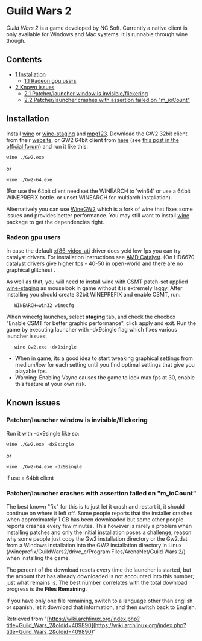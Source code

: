 # Guild Wars 2

_Guild Wars 2_ is a game developed by NC Soft. Currently a native client is only available for Windows and Mac systems. It is runnable through wine though.

## Contents

*   [1 Installation](#Installation)
    *   [1.1 Radeon gpu users](#Radeon_gpu_users)
*   [2 Known issues](#Known_issues)
    *   [2.1 Patcher/launcher window is invisible/flickering](#Patcher.2Flauncher_window_is_invisible.2Fflickering)
    *   [2.2 Patcher/launcher crashes with assertion failed on "m_ioCount"](#Patcher.2Flauncher_crashes_with_assertion_failed_on_.22m_ioCount.22)

## Installation

Install [wine](https://www.archlinux.org/packages/?name=wine) or [wine-staging](https://www.archlinux.org/packages/?name=wine-staging) and [mpg123](https://www.archlinux.org/packages/?name=mpg123). Download the GW2 32bit client from their [website](http://cloudfront.guildwars2.com/client/Gw2.exe), or GW2 64bit client from [here](http://s3.amazonaws.com/gw2cdn/client/branches/Gw2-64.exe) (see [this post in the official forum](https://forum-en.guildwars2.com/forum/support/support/64-bit-Client-Beta-FAQ/first#post5717439)) and run it like this:

```
wine ./Gw2.exe

```

or

```
wine ./Gw2-64.exe

```

(For use the 64bit client need set the WINEARCH to 'win64' or use a 64bit WINEPREFIX bottle. or unset WINEARCH for multiarch installation).

Alternatively you can use [WineGW2](http://boxedfox.org/projects/winegw2/) which is a fork of wine that fixes some issues and provides better performance. You may still want to install [wine](https://www.archlinux.org/packages/?name=wine) package to get the dependencies right.

### Radeon gpu users

In case the default [xf86-video-ati](https://www.archlinux.org/packages/?name=xf86-video-ati) driver does yeld low fps you can try catalyst drivers. For installation instructions see [AMD Catalyst](/index.php/AMD_Catalyst "AMD Catalyst"). (On HD6670 catalyst drivers give higher fps - 40-50 in open-world and there are no graphical glitches) .

As well as that, you will need to install wine with CSMT patch-set applied [wine-staging](https://github.com/wine-compholio/wine-staging/wiki/Installation#-arch-linux) as mouselook in game without it is extremely laggy. After installing you should create 32bit WINEPREFIX and enable CSMT, run:

```
   WINEARCH=win32 winecfg

```

When winecfg launches, select **staging** tab, and check the checbox "Enable CSMT for better graphic performance", click apply and exit. Run the game by executing launcher with -dx9single flag which fixes various launcher issues:

```
   wine Gw2.exe -dx9single

```

*   When in game, its a good idea to start tweaking graphical settings from medium/low for each setting until you find optimal settings that give you playable fps.
*   Warning: Enabling Vsync causes the game to lock max fps at 30, enable this feature at your own risk.

## Known issues

### Patcher/launcher window is invisible/flickering

Run it with -dx9single like so:

```
wine ./Gw2.exe -dx9single

```

or

```
wine ./Gw2-64.exe -dx9single

```

if use a 64bit client

### Patcher/launcher crashes with assertion failed on "m_ioCount"

The best known "fix" for this is to just let it crash and restart it, it should continue on where it left off. Some people reports that the installer crashes when approximately 1 GB has been downloaded but some other people reports crashes every few minutes. This however is rarely a problem when installing patches and only the initial installation poses a challenge, reason why some people just copy the Gw2 installation directory or the Gw2.dat from a Windows installation into the GW2 installation directory in Linux (/wineprefix/GuildWars2/drive_c/Program Files/ArenaNet/Guild Wars 2/) when installing the game.

The percent of the download resets every time the launcher is started, but the amount that has already downloaded is not accounted into this number; just what remains is. The best number correlates with the total download progress is the **Files Remaining**.

If you have only one file remaining, switch to a language other than english or spanish, let it download that information, and then switch back to English.

Retrieved from "[https://wiki.archlinux.org/index.php?title=Guild_Wars_2&oldid=409890](https://wiki.archlinux.org/index.php?title=Guild_Wars_2&oldid=409890)"